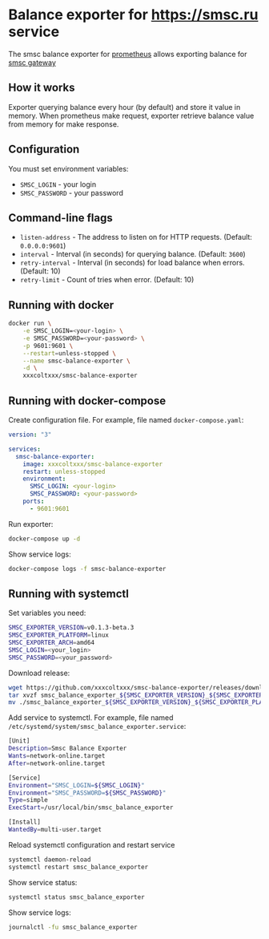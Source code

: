 # Balance exporter for https://smsc.ru service

The smsc balance exporter for [prometheus](https://prometheus.io) allows exporting balance for [smsc gateway](https://smsc.ru)

## How it works
Exporter querying balance every hour (by default) and store it value in memory.
When prometheus make request, exporter retrieve balance value from memory for make response.

## Configuration
You must set environment variables:

* `SMSC_LOGIN` - your login
* `SMSC_PASSWORD` - your password

## Command-line flags

* `listen-address` - The address to listen on for HTTP requests. (Default: `0.0.0.0:9601`)
* `interval` - Interval (in seconds) for querying balance. (Default: `3600`)
* `retry-interval` - Interval (in seconds) for load balance when errors. (Default: 10)
* `retry-limit` - Count of tries when error. (Default: 10)

## Running with docker

```sh
docker run \
    -e SMSC_LOGIN=<your-login> \
    -e SMSC_PASSWORD=<your-password> \
    -p 9601:9601 \
    --restart=unless-stopped \
    --name smsc-balance-exporter \
    -d \
    xxxcoltxxx/smsc-balance-exporter
```

## Running with docker-compose

Create configuration file. For example, file named `docker-compose.yaml`:

```yaml
version: "3"

services:
  smsc-balance-exporter:
    image: xxxcoltxxx/smsc-balance-exporter
    restart: unless-stopped
    environment:
      SMSC_LOGIN: <your-login>
      SMSC_PASSWORD: <your-password>
    ports:
      - 9601:9601
```

Run exporter:
```sh
docker-compose up -d
```

Show service logs:
```sh
docker-compose logs -f smsc-balance-exporter
```

## Running with systemctl

Set variables you need:
```sh
SMSC_EXPORTER_VERSION=v0.1.3-beta.3
SMSC_EXPORTER_PLATFORM=linux
SMSC_EXPORTER_ARCH=amd64
SMSC_LOGIN=<your_login>
SMSC_PASSWORD=<your_password>
```

Download release:
```sh
wget https://github.com/xxxcoltxxx/smsc-balance-exporter/releases/download/${SMSC_EXPORTER_VERSION}/smsc_balance_exporter_${SMSC_EXPORTER_VERSION}_${SMSC_EXPORTER_PLATFORM}_${SMSC_EXPORTER_ARCH}.tar.gz
tar xvzf smsc_balance_exporter_${SMSC_EXPORTER_VERSION}_${SMSC_EXPORTER_PLATFORM}_${SMSC_EXPORTER_ARCH}.tar.gz
mv ./smsc_balance_exporter_${SMSC_EXPORTER_VERSION}_${SMSC_EXPORTER_PLATFORM}_${SMSC_EXPORTER_ARCH} /usr/local/bin/smsc_balance_exporter
```

Add service to systemctl. For example, file named `/etc/systemd/system/smsc_balance_exporter.service`:
```sh
[Unit]
Description=Smsc Balance Exporter
Wants=network-online.target
After=network-online.target

[Service]
Environment="SMSC_LOGIN=${SMSC_LOGIN}"
Environment="SMSC_PASSWORD=${SMSC_PASSWORD}"
Type=simple
ExecStart=/usr/local/bin/smsc_balance_exporter

[Install]
WantedBy=multi-user.target
```

Reload systemctl configuration and restart service
```sh
systemctl daemon-reload
systemctl restart smsc_balance_exporter
```

Show service status:
```sh
systemctl status smsc_balance_exporter
```

Show service logs:
```sh
journalctl -fu smsc_balance_exporter
```

